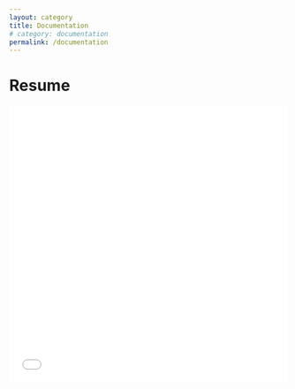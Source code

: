 ```yaml
---
layout: category
title: Documentation
# category: documentation
permalink: /documentation
---
```


# Resume

<iframe src="/assets/resume.pdf" style="width:100%; height:500px;" frameborder="0"></iframe>

